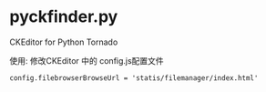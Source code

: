 pyckfinder.py
=============

CKEditor for Python Tornado

使用:
修改CKEditor 中的 config.js配置文件

    config.filebrowserBrowseUrl = 'statis/filemanager/index.html'
